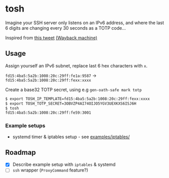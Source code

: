 # tosh

Imagine your SSH server only listens on an IPv6 address, and where the last 6 digits are changing every 30 seconds as a TOTP code...

Inspired from [this tweet](https://twitter.com/kistel/status/1395375108315824130) [(Wayback machine)](https://web.archive.org/web/20210521215858/https://twitter.com/kistel/status/1395375108315824130)

## Usage

Assign yourself an IPv6 subnet, replace last 6 hex characters with `x`.

`fd15:4ba5:5a2b:1008:20c:29ff:fe1a:9587` -> `fd15:4ba5:5a2b:1008:20c:29ff:fexx:xxxx`

Create a base32 TOTP secret, using e.g `gen-oath-safe mark totp`

```sh
$ export TOSH_IP_TEMPLATE=fd15:4ba5:5a2b:1008:20c:29ff:fexx:xxxx
$ export TOSH_TOTP_SECRET=3OBVZP4AI74OIJO5YGV3UEXKXS6ISJ6H
$ tosh
fd15:4ba5:5a2b:1008:20c:29ff:fe59:3001
```

### Example setups

- systemd timer & iptables setup - see [examples/iptables/](examples/iptables/)

## Roadmap
- [x] Describe example setup with `iptables` & systemd
- [ ] `ssh` wrapper (`ProxyCommand` feature?)
